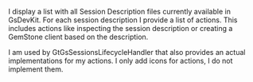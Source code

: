 I display a list with all Session Description files currently available in GsDevKit. For each session description I provide a list of actions. This includes actions like inspecting the session description or creating a GemStone client based on the description.

I am used by GtGsSessionsLifecycleHandler that also provides an actual implementations for my actions. I only add icons for actions, I do not implement them.